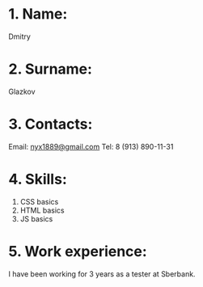 # 1. Name:
Dmitry
# 2. Surname:
Glazkov
# 3. Contacts:
Email: nyx1889@gmail.com
Tel: 8 (913) 890-11-31
# 4. Skills:
  1. CSS basics
  2. HTML basics
  3. JS basics

# 5. Work experience:
I have been working for 3 years as a tester at Sberbank.
